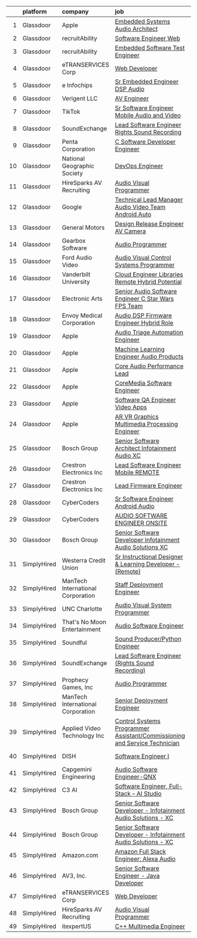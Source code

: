 

|    | platform    | company                           | job                                                                                                                                                                                                                                                                                                                                                                                                                                                                                                                                                                                                                                                                                                                                                                                                                                                                                                                                                                                                                                                                                                                                                                                                                                                                                                                                                                                                                                                                                                                                                               | update_time   | location           |
|---:|:------------|:----------------------------------|:------------------------------------------------------------------------------------------------------------------------------------------------------------------------------------------------------------------------------------------------------------------------------------------------------------------------------------------------------------------------------------------------------------------------------------------------------------------------------------------------------------------------------------------------------------------------------------------------------------------------------------------------------------------------------------------------------------------------------------------------------------------------------------------------------------------------------------------------------------------------------------------------------------------------------------------------------------------------------------------------------------------------------------------------------------------------------------------------------------------------------------------------------------------------------------------------------------------------------------------------------------------------------------------------------------------------------------------------------------------------------------------------------------------------------------------------------------------------------------------------------------------------------------------------------------------|:--------------|:-------------------|
|  1 | Glassdoor   | Apple                             | [Embedded Systems Audio Architect](https://www.glassdoor.com/partner/jobListing.htm?pos=115&ao=1110586&s=58&guid=00000181d247df35862c899f22164516&src=GD_JOB_AD&t=SR&vt=w&cs=1_23ecb269&cb=1657090335099&jobListingId=1007979187769&cpc=AC285F3A3ECA6BB0&jrtk=3-0-1g794fo11ii3o801-1g794fo1ch7hs800-ce2327862a81b1a2--6NYlbfkN0BvKrLyj5gPmtZO9T8euul8TCxuuKNOtzRJOomxnwSEodTz2Bc-sPZlO_uSwsktAegCjBFkktJ1XsZ0gtvmI_BGcaZnHufLVPIZfVsfuI-lXO08vqSdoBimat9I2D7b5PlrZZ-UUP0tejEMVrF9J2aItixeIhlnGAEnp2zvrRJ_VQHbcYkI5U9dQpzlNoVimaZoNc9gf3gEf8m1AwN06znplhLtLdfc1NLlvJGGcP89p6-yLa07s35SVS9305I_oTO5bJw7AonVKGNxVPzsR_lhsYioC3fzFDu7S_SFXe1Fal60fmgIinJ3xcyjqwP7a-rV77rp_DOoqJ8pcJZmkWYg4Awpj5_pRoDcyRq6TW_f_5LUIuXJW3VcF_avAe1sC5AohFFzJASZHVGe17UlAxnyAlRQ54KGmI5UIu9DSbEYvtMsYAnjQ8VgcDyYFowgwiIy9B2o6Hv0CwEufiLXVeY8pUb18EWyp6glgQfVFFrZQVsHsu82rfEXVb7yct8x81jPAe8sNDDfaSmqm-zlNpP_TUt4uOFcjbDSmnwH8Tue6p0c7xMp5mi3e0pU_QKuqyPRmbLOqzLEOjCvSVPVvdlPKnkyb18MYIkmOWmO5Pjvqt9Q1dCxrYlzVxZnpXisAIR-qorNxrKBW6QhKvX9WKJPFaWrwTMoMhrrIlWt73OlJnW2ojztFYT_vyxx2fQ70Mxg27BzMEn2I0hl4F93l1fcGgtrzUp1Ok7eEZeEYxH61efGiqn2U74qGIeyw56JzdU3dCCGtzHukHv8MlNfm0Xp_fLK_EDNc162q5JIDhLaJw9aIONUmeZqT119IEevVfk2CSqeHI6FyyuPVTG2zoh_Wym1XxJfUyMvNrh_K5ubUt5elL7Q8Qv-kTRk3P_A1XNc8jwO1mp1yOkBDWgtCbe8hQTA5L__DabfywnWrVGozj5cYbQ_nyUUIU22q3LPZEovCKrVYpv2v6lJ2N1PWG-J)                                                                                                                                                                                                            | 3d            | Cupertino, CA      |
|  2 | Glassdoor   | recruitAbility                    | [Software Engineer  Web](https://www.glassdoor.com/partner/jobListing.htm?pos=105&ao=1110586&s=58&guid=00000181d247df35862c899f22164516&src=GD_JOB_AD&t=SR&vt=w&ea=1&cs=1_9666dc18&cb=1657090335097&jobListingId=1007971101663&cpc=C49818E30565E1C5&jrtk=3-0-1g794fo11ii3o801-1g794fo1ch7hs800-45679873610a2f59--6NYlbfkN0CGG9KWCDlpnNsyBDyIiP_Q0811kl3MMa1wmNp0I1WtkTaTZU1gJWaiKEGe9oYuZ3BJaXZW2xb0dL9AmPmx88vvT_4dPwvUChtZXbeBVXuk9NFr3O8s1gPK6WZgNXHtzohum_xG8dX4dbts-d6y_jSLk6TmMo2gVw_Hi0jsbwNdrIyMP7DvklEXCT9lEkRlW0wb-UzflvRMwM_zbTYnOkUo2NUW3cOvVqJUrKdYqUveBok1KzVOwav3jYe-ReC47FjWMkrTYrtvmzhve9Xqp1cP5Crqf-7jrvhy5HWsXJdLMai6eWuVfgnuOpaPQCBMoR1cdd7fZLCWEBdJRBjG4VtIsZ12zSSbk4Uwe0RQKDtWBijwqj5k9K5BtsqH9Wzs1sR_04R2HuXGdEV_B1Q0UKDo6LiniJQn3GDWjG7eqe4oxjjirVwKQ1zOamYakZUOED3iyGKHh6DYvqkN2GSCkWNGqCLNzPvV9C_NJ91h7HJcS7LsAnvnCFOj4acvrUPFrAPDoLeZrOcsT7Cj2YcCy6LZ)                                                                                                                                                                                                                                                                                                                                                                                                                                                                                                                                                                                                                                                                                 | 6d            | Anaheim, CA        |
|  3 | Glassdoor   | recruitAbility                    | [Embedded Software Test Engineer](https://www.glassdoor.com/partner/jobListing.htm?pos=107&ao=1110586&s=58&guid=00000181d247df35862c899f22164516&src=GD_JOB_AD&t=SR&vt=w&ea=1&cs=1_38352920&cb=1657090335098&jobListingId=1007971101679&cpc=9C938E8DE9AD6C02&jrtk=3-0-1g794fo11ii3o801-1g794fo1ch7hs800-68bf03114f3eff8f--6NYlbfkN0CGG9KWCDlpnNsyBDyIiP_Q0811kl3MMa1wmNp0I1WtkTaTZU1gJWaiKEGe9oYuZ3BJaXZW2xb0dKsUdBSj9qgowUqRvgki_kYbpLGuglAvXY058qqgK3wCMyWAS-ki_gvvvpQGA5jLyMugVnswIAyaxVwBGsTTZ9Al5pgjfhfXatk1cBd81YYCJeOrrS2xhoQu1i3WpfycCg64JKPt9yMQ7dlx_pdX0eJRgjYrIrCIHdkoMShpA4t6Cg601owztRdXi4Ob5ZESaz25Cg8Tx4A6h2cpzYd2mmbv9JOqHshygrILABXxSfoCg2HWtucVo18HnQ1cGPoH9ZwFv8cq4btVRyhaFtYINbnYjRTDIcrLeZvWlRYOdbQXTS8OCJRyVZiOLBeCjx1bfDssTb3-H3aREynQiqDzftPgESe69vBlAjh9Di6DRRCvuosUjEf-wr-5oXCfDMGtJH1nvi5iQATMEzlfgZ-Q0IyFL8Sd1gWalrRihUpPqBGGURv-rx5eLQ-3RjmF69gimNacx91TVnpC901L3oiJvfw%3D)                                                                                                                                                                                                                                                                                                                                                                                                                                                                                                                                                                                                                                                          | 6d            | Anaheim, CA        |
|  4 | Glassdoor   | eTRANSERVICES Corp                | [Web Developer](https://www.glassdoor.com/partner/jobListing.htm?pos=119&ao=1136043&s=58&guid=00000181d247df35862c899f22164516&src=GD_JOB_AD&t=SR&vt=w&ea=1&cs=1_257e2778&cb=1657090335100&jobListingId=1007966492253&jrtk=3-0-1g794fo11ii3o801-1g794fo1ch7hs800-0b4d931cfa313b9a-)                                                                                                                                                                                                                                                                                                                                                                                                                                                                                                                                                                                                                                                                                                                                                                                                                                                                                                                                                                                                                                                                                                                                                                                                                                                                               | 8d            | Remote             |
|  5 | Glassdoor   | e Infochips                       | [Sr Embedded Engineer  DSP   Audio ](https://www.glassdoor.com/partner/jobListing.htm?pos=124&ao=1136043&s=58&guid=00000181d247df35862c899f22164516&src=GD_JOB_AD&t=SR&vt=w&cs=1_179b418a&cb=1657090335100&jobListingId=1007958354625&jrtk=3-0-1g794fo11ii3o801-1g794fo1ch7hs800-d7c7bf431af262c3-)                                                                                                                                                                                                                                                                                                                                                                                                                                                                                                                                                                                                                                                                                                                                                                                                                                                                                                                                                                                                                                                                                                                                                                                                                                                               | 13d           | Westborough, MA    |
|  6 | Glassdoor   | Verigent  LLC                     | [AV Engineer](https://www.glassdoor.com/partner/jobListing.htm?pos=103&ao=1110586&s=58&guid=00000181d247df35862c899f22164516&src=GD_JOB_AD&t=SR&vt=w&ea=1&cs=1_5677b830&cb=1657090335096&jobListingId=1007984822485&cpc=63C68CF611DF075E&jrtk=3-0-1g794fo11ii3o801-1g794fo1ch7hs800-c4106be80372c143--6NYlbfkN0AHZxIc0N1kMT8kNUg1DFhCllKZB1i6XRpHyefWo7Z_obAoRrv4EF-YffJpju_f3_S8p5VJSRh3JCqwMhzjap7rCn7-8ULSAGIrnb-k3sfiMpRYf3PK_ebrI8DqRVnG-QAI5ez1s_flDP-etVsNG07ZYaBzbL2KsqnHAuHyeaC-Ghs2PiMKHsz82SQjgwaJpYvlwbQJrt-W7JK3oNVNOUSEZD1zQg0Q4rO88ie_hP86R0N6sNCIHFUkNHHueoH3VGa1KCiiw97VHx38nnXqQKDNotHDFarF39TTp4s-AObvutnIKr9w7cltHgL8kON_mHZE4mgF6gYf2JzPCz3_YEVxdyYuO3Xr2eWom7j614ClnnvI8CVLEsXMKMsDyxOOfWw-7Wb-V4qcqBxYseUzx2j9AOW-FjkOyRMHDOjQjDAkRLE2wNJ3P7KdEycl2-HCnXrqKPnZb0-o_UcFLiiHW1QvxIz6NPFhGw4zpEEY97Cmc8SB-_JtXDWc3va3LT2ksdbrH61kRf8C8UPJOvXjJu6Z)                                                                                                                                                                                                                                                                                                                                                                                                                                                                                                                                                                                                                                                                                            | 24h           | Charlotte, NC      |
|  7 | Glassdoor   | TikTok                            | [Sr  Software Engineer  Mobile Audio and Video](https://www.glassdoor.com/partner/jobListing.htm?pos=130&ao=1136043&s=58&guid=00000181d247df35862c899f22164516&src=GD_JOB_AD&t=SR&vt=w&cs=1_1f62406d&cb=1657090335101&jobListingId=1007977692020&jrtk=3-0-1g794fo11ii3o801-1g794fo1ch7hs800-fb4d70513ed015d7-)                                                                                                                                                                                                                                                                                                                                                                                                                                                                                                                                                                                                                                                                                                                                                                                                                                                                                                                                                                                                                                                                                                                                                                                                                                                    | 4d            | Seattle, WA        |
|  8 | Glassdoor   | SoundExchange                     | [Lead Software Engineer  Rights Sound Recording ](https://www.glassdoor.com/partner/jobListing.htm?pos=118&ao=1136043&s=58&guid=00000181d247df35862c899f22164516&src=GD_JOB_AD&t=SR&vt=w&ea=1&cs=1_0b960fb3&cb=1657090335100&jobListingId=1007985084763&jrtk=3-0-1g794fo11ii3o801-1g794fo1ch7hs800-7962e222d9be0501-)                                                                                                                                                                                                                                                                                                                                                                                                                                                                                                                                                                                                                                                                                                                                                                                                                                                                                                                                                                                                                                                                                                                                                                                                                                             | 24h           | Remote             |
|  9 | Glassdoor   | Penta Corporation                 | [C   Software Developer   Engineer](https://www.glassdoor.com/partner/jobListing.htm?pos=122&ao=1136043&s=58&guid=00000181d247df35862c899f22164516&src=GD_JOB_AD&t=SR&vt=w&ea=1&cs=1_7248fc99&cb=1657090335100&jobListingId=1007968416590&jrtk=3-0-1g794fo11ii3o801-1g794fo1ch7hs800-40ff0cdbb3ffb393-)                                                                                                                                                                                                                                                                                                                                                                                                                                                                                                                                                                                                                                                                                                                                                                                                                                                                                                                                                                                                                                                                                                                                                                                                                                                           | 7d            | New Orleans, LA    |
| 10 | Glassdoor   | National Geographic Society       | [DevOps Engineer](https://www.glassdoor.com/partner/jobListing.htm?pos=123&ao=1136043&s=58&guid=00000181d247df35862c899f22164516&src=GD_JOB_AD&t=SR&vt=w&cs=1_e3e05500&cb=1657090335100&jobListingId=1007957299914&jrtk=3-0-1g794fo11ii3o801-1g794fo1ch7hs800-01442dfdf19e8060-)                                                                                                                                                                                                                                                                                                                                                                                                                                                                                                                                                                                                                                                                                                                                                                                                                                                                                                                                                                                                                                                                                                                                                                                                                                                                                  | 13d           | Washington, DC     |
| 11 | Glassdoor   | HireSparks AV Recruiting          | [Audio Visual Programmer](https://www.glassdoor.com/partner/jobListing.htm?pos=104&ao=1110586&s=58&guid=00000181d247df35862c899f22164516&src=GD_JOB_AD&t=SR&vt=w&ea=1&cs=1_b6f50741&cb=1657090335097&jobListingId=1007962152211&cpc=4599430C66E07990&jrtk=3-0-1g794fo11ii3o801-1g794fo1ch7hs800-30d8063e3354d002--6NYlbfkN0CgISsLKYw0qJRFWluNVVgIYeD3xM8qesrjCvAKwjwwKRSQqxAUlElEhVVO1a0J4UkQxuKBuZqvV_u3_SluAO4p8IUus2WhgIZndGn8qQe3dORMnxHXS2SNOdrWatsl1s-WK7elDllfyWsddzaaX4hceKOAmMqhEe6FXSBvAtsWP1x7VpqR8zkOcCsgKwZgXVW-T2kB7cy7QeJ-gL-a2HKb5p__78_hXNYgp35hxuAJSR4R9FNmnv2_Y-jqRTVzhOSyomcTIDML_AZ_k97Bugb01Ooy4Zm7cokkqcWtmKzZqSWE3kqPMnS4kzh8iCanGbWMHB4-zZ2FncrOOnxzvxUgHQlV95GdXJgWRxWgCzp5Kf_-R5C1YAMO22sUHUeuuF4kjJorvqtopQJDTTZy73imMzCz0szVT8OM53au-GszJZSUgUKCRsJtIguUd387VM_QdC0ydzs5NEdu0evX1kErQlMviKuYHGPqvNZh1tDAe6W8o2PR3w4-PREP81WM7RtuPFdzTlKD515Cqp-Cb9th)                                                                                                                                                                                                                                                                                                                                                                                                                                                                                                                                                                                                                                                                                | 11d           | Lebanon, NJ        |
| 12 | Glassdoor   | Google                            | [Technical Lead Manager  Audio Video Team  Android Auto](https://www.glassdoor.com/partner/jobListing.htm?pos=125&ao=1136043&s=58&guid=00000181d247df35862c899f22164516&src=GD_JOB_AD&t=SR&vt=w&cs=1_10be12d1&cb=1657090335100&jobListingId=1007959781114&jrtk=3-0-1g794fo11ii3o801-1g794fo1ch7hs800-fdc12da77a50f9ac-)                                                                                                                                                                                                                                                                                                                                                                                                                                                                                                                                                                                                                                                                                                                                                                                                                                                                                                                                                                                                                                                                                                                                                                                                                                           | 12d           | Kirkland, WA       |
| 13 | Glassdoor   | General Motors                    | [Design Release Engineer   AV Camera](https://www.glassdoor.com/partner/jobListing.htm?pos=128&ao=1136043&s=58&guid=00000181d247df35862c899f22164516&src=GD_JOB_AD&t=SR&vt=w&cs=1_4582adf6&cb=1657090335101&jobListingId=1007979241599&jrtk=3-0-1g794fo11ii3o801-1g794fo1ch7hs800-e91fb23f7f6e60ba-)                                                                                                                                                                                                                                                                                                                                                                                                                                                                                                                                                                                                                                                                                                                                                                                                                                                                                                                                                                                                                                                                                                                                                                                                                                                              | 3d            | Warren, MI         |
| 14 | Glassdoor   | Gearbox Software                  | [Audio Programmer](https://www.glassdoor.com/partner/jobListing.htm?pos=120&ao=1136043&s=58&guid=00000181d247df35862c899f22164516&src=GD_JOB_AD&t=SR&vt=w&ea=1&cs=1_04728b31&cb=1657090335100&jobListingId=1007967708425&jrtk=3-0-1g794fo11ii3o801-1g794fo1ch7hs800-b083600c6f706150-)                                                                                                                                                                                                                                                                                                                                                                                                                                                                                                                                                                                                                                                                                                                                                                                                                                                                                                                                                                                                                                                                                                                                                                                                                                                                            | 8d            | Frisco, TX         |
| 15 | Glassdoor   | Ford Audio Video                  | [Audio Visual Control Systems Programmer](https://www.glassdoor.com/partner/jobListing.htm?pos=102&ao=1110586&s=58&guid=00000181d247df35862c899f22164516&src=GD_JOB_AD&t=SR&vt=w&ea=1&cs=1_3494a323&cb=1657090335096&jobListingId=1007977176861&cpc=5D10E799EF7E9049&jrtk=3-0-1g794fo11ii3o801-1g794fo1ch7hs800-44dcc518f9355d1f--6NYlbfkN0D5Qh5ztHRJazBopTDU4c15ovZ4yuEHLDrRszDAd4mXZfEM9UhCL-UOGfuzT-KuljJ40nBEGqW7aBbUhUVGX6_0PWM0e8GI2zZ9JO4594xRtT-fOVn5G58ru5gMU2NEhfTFst6-Tw1YmZ5HHSpmjQ8S0YjzVhaCEFLztjlwY5zxJEfWZqr9VR3wdK-7XFD0rtcgzkP7m53b-vcDlPZsnuns3ZCpD8zIU0yTOOf2xHFM1IGUS8yVj11OdwZNS5IZXsktI0WW3VpyvarqV9CzTfXN6N9rysgBgK5nGOiwz4kXlesFukhAt2PcScIPIpvwwjB3b3ZctVDDlhQJ_0ezsW6WEEqAOXHEc9R6cr9zW8DCxI5rc9676S0lnww-zy3_6oMtXI0WDWKqX6LnlkYuRBnCUjHnd5w_1YCQqllCkr67lTIixx5_E7Xf_SUjPpQBDcmhyRlfmNwA7DxBfqQt7LxMjGdHA0UeaFtAeLWbyKNYZro02WQMwBHO3Ttyg-QXdbWUN3_F4c8Z7RZIakWF-dQ8QgZcoOca0os%3D)                                                                                                                                                                                                                                                                                                                                                                                                                                                                                                                                                                                                                                                  | 4d            | Oklahoma City, OK  |
| 16 | Glassdoor   | Vanderbilt University             | [Cloud Engineer  Libraries  Remote Hybrid Potential ](https://www.glassdoor.com/partner/jobListing.htm?pos=129&ao=1136043&s=58&guid=00000181d247df35862c899f22164516&src=GD_JOB_AD&t=SR&vt=w&cs=1_e7b9f61f&cb=1657090335101&jobListingId=1007977526688&jrtk=3-0-1g794fo11ii3o801-1g794fo1ch7hs800-c3977357fc7c0025-)                                                                                                                                                                                                                                                                                                                                                                                                                                                                                                                                                                                                                                                                                                                                                                                                                                                                                                                                                                                                                                                                                                                                                                                                                                              | 4d            | Nashville, TN      |
| 17 | Glassdoor   | Electronic Arts                   | [Senior Audio Software Engineer   C    Star Wars FPS Team ](https://www.glassdoor.com/partner/jobListing.htm?pos=121&ao=1136043&s=58&guid=00000181d247df35862c899f22164516&src=GD_JOB_AD&t=SR&vt=w&cs=1_99c2d499&cb=1657090335100&jobListingId=1007977803487&jrtk=3-0-1g794fo11ii3o801-1g794fo1ch7hs800-17edc09a89127899-)                                                                                                                                                                                                                                                                                                                                                                                                                                                                                                                                                                                                                                                                                                                                                                                                                                                                                                                                                                                                                                                                                                                                                                                                                                        | 4d            | Los Angeles, CA    |
| 18 | Glassdoor   | Envoy Medical Corporation         | [Audio DSP Firmware Engineer  Hybrid Role ](https://www.glassdoor.com/partner/jobListing.htm?pos=101&ao=1110586&s=58&guid=00000181d247df35862c899f22164516&src=GD_JOB_AD&t=SR&vt=w&ea=1&cs=1_72e24034&cb=1657090335095&jobListingId=1007982843269&cpc=151E51E148764572&jrtk=3-0-1g794fo11ii3o801-1g794fo1ch7hs800-1a8667a6952a7d3f--6NYlbfkN0C2SVAOpOeIWQkPp9EeCSLxTLheLRty2uanDx8E9nXZ3vo_i2DCYlseHe8MlqP0GQrwO9cNewLpOxVPax3blNM7tR65ucCZ_LJY0bOTgnoi3fYnvrn6CGy52bnNlpOl79nDB8WILpGyF19NTpy5P6wBcBXV3KL3xsTIiZ_23L9qdJ9WrVTiU8K0LXcy-92zjF3D5nSp4VMd6whFF_rEUhsakI-RjP8V4veGCJ0AJx7OxA3Y2rpniGnZc5w7E88c56FDzb61dIJOOlLSszdrK8Svy6I7ncd-17Ao4YQ87mmE43T7EqFgmtr8q8aAUSvC9he90Rxu56joBQFh7TThphgjfrDJGqK0aqSvD-qWY0Tt3e4YQLHAIUwdFG7ujXKGxOPw3kQM5yE7sAvdDof-4ZLUb0234dZiacUMvnHvcmqiYNMVNf0Ilz8LkQ25_oaZBInAR30mOtZv2WZtwT4o4szawPvWAp6wkCj519xF9Jg4ThVWM5WQIo-n1M0WNyPNNFJtHGkNcdrmDrDZ47Rcgsdaov7dab0D5lI%3D)                                                                                                                                                                                                                                                                                                                                                                                                                                                                                                                                                                                                                                                | 1d            | Saint Paul, MN     |
| 19 | Glassdoor   | Apple                             | [Audio Triage Automation Engineer](https://www.glassdoor.com/partner/jobListing.htm?pos=116&ao=1110586&s=58&guid=00000181d247df35862c899f22164516&src=GD_JOB_AD&t=SR&vt=w&cs=1_97a7609a&cb=1657090335100&jobListingId=1007978378613&cpc=2CAED5C921A5F994&jrtk=3-0-1g794fo11ii3o801-1g794fo1ch7hs800-e657bffb685a97d1--6NYlbfkN0BvKrLyj5gPmtZO9T8euul8TCxuuKNOtzRJOomxnwSEodTz2Bc-sPZlt2Zgji_QUXFPq_gRBnVvJUIolVxN9DNXuYf019LKxu4_e0WQt-zes1F-UIhOD79HrJfXYGvdGhBje4Z4rVh3zINPgt3mS3He3VdbgS2bFhkUiI0-TeQXVPfjIVKO72fTcHvtHSOIgPUk2_hBxRWybOuN1hwrwrm8IUXq-8yKjDgNNhKpnj010ISP8sGZfzr6AJQr2AX3Yidk39TVqvtXbrfa4sIt4DVVcN1ODebTNzyoJmU3nKywrPywQkl7d26J3IOrD5fMySc8baYrJWQ0lhpVSv0oQhoLUm89JNrtfTuc1X-DBVJP7kgq7TQF17GL0SzthlPu0rNklSIQkFmjDFxIvsB8A8T3mDSD9e7qvt89-hnT6a8xNxq8Y7neuLmepIQ8Y1BhpSpP1UlMcH60P9UukNIwr85t1jDsB0zRIlZH2Ex7PesqN9Hd-G2eAj9E-BxjHPiClVbqJam-OwO9BwQAjwIl2zSbE_Hp3vsJxAnWND2S3zcXYWsnKQ9twaJ7qa2cV7DIg1u8U-O4_irjRiJLNROv1GAE3IjKb2Mz80UPmnOpicIlki2LtBZaVwYcg-yty6lKS_lKDwNR7ruKMLMGvpY1u3a05yFobW8i4t-dAk7ZH8am6WkTh5QizQWQ51XbJQk-jZjauw_4ipqtawHQqkoFIpYA5gI4ve141yhxnSppzKxP8XuOqU-U07RzdysgAOvwG_4p1JkQqb7Qyn2i8fgYPitC51pAa45rDTpAPVPc35gFdgHZ4WvwG7En1gjhuJakkTDoqeSo4Q1WUGRQ4G1QfGYM-bnkcUk6DshB5ytzJpTRLLU1BSYDAHaDLpN1c-0mBs_g5zEW8ROArmGeWfLUPK1q6-a6C4EdB5htG-JZ2n82WvPsBIS4jEbD-Q-WJY69uMCTRsnhUpHS-LlC_3Dg90Gs)                                                                                                                                                                                                            | 4d            | Cupertino, CA      |
| 20 | Glassdoor   | Apple                             | [Machine Learning Engineer  Audio Products](https://www.glassdoor.com/partner/jobListing.htm?pos=109&ao=1110586&s=58&guid=00000181d247df35862c899f22164516&src=GD_JOB_AD&t=SR&vt=w&cs=1_5800423e&cb=1657090335097&jobListingId=1007963574780&cpc=9DC6E4D8324653EE&jrtk=3-0-1g794fo11ii3o801-1g794fo1ch7hs800-c49561d505b56c66--6NYlbfkN0BvKrLyj5gPmtZO9T8euul8TCxuuKNOtzRJOomxnwSEodTz2Bc-sPZl8WPllYOnI2hdnddGV9WK-yG4EctdurmsYwC992_5eXYIZR5lJ9xYBk_c5lstKlbpnEOWoZXcRo7NjLf_0wBQDP3kvrgQQTOpgCWfN13f-FPi62jZtSX6_WNrHCdDvtvOpp7R16Pyiy6YnfrP9CNd-CingpfAD-qYHFgkfN-18XhWUg6JYYCjhhUtJsWGkG0n8Qz38Zn8baV_J-JiQZ2eVB0iiHlU1X2ud96JMxGluBpf-VqsGU5nvg9pLf82zlOI6fqRa3PcK0MZlWd6ITIcpN6w0H4JVl5cgS9aj40A1Zz6yLEDieW8Qk0hx-1nEmA6IRn2p2fbExVJJFubE_cpU_ydeBUIPIyVMxfE9rMVLecJuYinsEC3dHaBsOBYt9frfeLW7GpjA9IG2CA_g2GR1jZSXzV6LWBkc9unRssaEKwG9di1lo926XpCvN5SbDba4ofc9xQtc4q8ZJpMCnD71yQAXnLiQb6r-htOjGpCaOD3kjT-eMqIif_fCuzK9DzrPh3PVJSWjELixCkevIotXtZodBPilkirgzyartifDPWXpjiBYP1n8Y64-BXYDTb3sqGl8k6FhsnKLQA2AXdK99o4FnuaVe-Mz8SiNSfZGRt_D71-Qj5ITqccUsD9yr2eMAx6YuYAnl_oGyHsS1P1I11EWORVj9JbD8fQhYPei8uocp3Bpxe1qyFoqvX_bMwaPXITuaQC8wZOJbazHrd-1b_Y51_7JGcxywviwXC-NA4iR5lRA7oHR4Rkqm9-XPYj19MbSta8ezPiceXQbqlUAFMQix2IswWnpWAKZAF0pIzp650vHhPRXpQQ2D15I8NV-BPN_pLUq_aMa8QdwzJm9t8K3rgndhBTd5YqtlTvLvqEaBoRuBNhRrF6T6pWU_-EbyiR8o6mECvuSiMgyUq-GMAotwERr4TAKwFXRSZ81m9J2d3XB4wWPA%3D%3D)                                                                                                                                                                       | 10d           | San Diego, CA      |
| 21 | Glassdoor   | Apple                             | [Core Audio Performance Lead](https://www.glassdoor.com/partner/jobListing.htm?pos=110&ao=1110586&s=58&guid=00000181d247df35862c899f22164516&src=GD_JOB_AD&t=SR&vt=w&cs=1_57b309f1&cb=1657090335098&jobListingId=1007962892427&cpc=AC285F3A3ECA6BB0&jrtk=3-0-1g794fo11ii3o801-1g794fo1ch7hs800-35afd0e1723749ef--6NYlbfkN0BvKrLyj5gPmtZO9T8euul8TCxuuKNOtzRJOomxnwSEodTz2Bc-sPZlt2Zgji_QUXESZZ3pMbYY3fzgM1OvHTtVUDWULTZn35fMbdGgJTCviox98rJzjaZ9yif4uRiaglY4xGWRitsDY4n9oahQqt-zCZmQmhWXoU0HLMQihEuo-DZxmQP_wZvrsEHjmda3LSPXSVu5VYHgUxHYwybJXCFdzh9XbD4P5gby6IPRbdzc-ul0nkMDUNjngZM7V1N5LOz84TvqQ2w6om6xsG_CaLvav8YWRcJbC8j2ghyMdGybKHcBBvspknwDHqTwB_9n3VJf7Ne3DYLh3xo7lOgw_HhOTD4cqjGyBazCMXlNVFff8-KisKbZbStwG6AS9MtuYvG-JshOiQ7riUtAbFrYL7IS30NzEYRxQ4gbZUlqWcvPmrB-qQ5dMi6R63C0HKmaP5TN3R87GmeadbCkR15w1uRyDDYiQ46MLQSYv8lnWxnvH7RDHHex0Yd00s9_5ndg18zbHVvJ0jTk4BUftr_PVyAPE2ywuO2dM8otDcCsjEbY-nIJ6itoxIfDIAoMwpFrFHsC-WKdfoxnQtXUmeuV6LMNdozDZ6vcElPKdIsC-Bv578Eei2FaQX0e36Dap6yDq_yUjj12RN-oG5n6ZxL7XDYl__9cRncaoPuBfnyFAGNY1VvJiA3sZVlzrMZE-xbUQWue2CA3MN27fzuqPOEtyfgX1_rfxxX7WKR3JK4_1ges8-bnW3kZVk6rdyvhLRX2N3uioWhNrd5k3FWTiCiu1Uoug4imBZfng15d-EMp1Dm4Tq86S8gdJxKY2pP2uSvVJ3cHXV6EkUNl10RsSO_Hcw1AAs2WEDHOka5Gv0t8FDXIApS1o-2iqJwIqAb1nc52lOgqhp3Ta6K-jEJD7ycunnwCrRzvXCJ5w6sFYxpwWnSRYDd9OcenwI6RoYKctb5siRw1TbvlBUvZqA%3D%3D)                                                                                                                                                                                                                     | 11d           | Cupertino, CA      |
| 22 | Glassdoor   | Apple                             | [CoreMedia Software Engineer](https://www.glassdoor.com/partner/jobListing.htm?pos=113&ao=1110586&s=58&guid=00000181d247df35862c899f22164516&src=GD_JOB_AD&t=SR&vt=w&cs=1_e631c2c2&cb=1657090335099&jobListingId=1007975871307&cpc=F41FEAB56D215062&jrtk=3-0-1g794fo11ii3o801-1g794fo1ch7hs800-7e77140ff1325a41--6NYlbfkN0BvKrLyj5gPmtZO9T8euul8TCxuuKNOtzRJOomxnwSEodTz2Bc-sPZlt2Zgji_QUXHSttm3qWDpamiBvBmTRre9KuJvEXwYRhheRZCDmcoME-eCu_BcdpDv9DGBwDJaPoI5SFYArNQsO-gIclnM_Ig0IdukpxIQbmsThR61VUMK5QYeE8WuToVjJB5HqJMGeDWG49gG6W57UKhItDKMKBPCytISIm4wXXd1MvOYTCeV5--0_6HBRWDgeL6DV5LWkC2VCuzGVqHIP0sSDfzHd-8wFV5Qt9DRmD4olbNlrg9_xfvp6FT9GhmMKHg7BSpsoqwJO13LbgPWFrjUDfPj7Y4wu9M0U4w1HnGLvjFPmzaISWqZ-QcF8zYmEM8ZZPXossUOIg2p84e8dZ0163rdUDtoK7CuY5qNtVaz5Splgs8ll6jahyGNpkyrUgCz51dJkI300b8ATl5wyJqaEvcDIWC_vnXKorg2ZDRBa9A0VLK8y1rxd7O9yrPchjiC0F3O6_Y4-7xyKj_C3PivQ0Qb8Mbt54i1sL7AVhVtGPHQBPX89KtmQY1wKXiYoPMMQddPRGUZHcu9AdA1iw3os1xnvRl61OP7IZPKnTNnYc_7QEPffsewyZQEuBrrql-cDKkyyDjdlNrIWixf_tJOHbKSSgZfJc8rWvyP-CmQYWg_Vx7LgRA6_RajgUUnjTP1xfJGxJo1YI5xaz5pp8YOs-wSaykglzaUr3ySdwkOI2DQQikljLtPHINHTYeDIu9Jl-cgS9XQ7bhrbe921BPaO5boB08l-uVF0qHR5a8ywpFukNwsIkS2HEtll5qrSzuFs-RlMSGSwe7EBY5-sz7w-1ANXntGTIpUHjoclwPyOCK4VpXmmfPcN1zIuHrNLVatyJOtP8X_gLVbfTdRfNnNFYB0Ivi6DEXjuY5a9QcXEKYiCVzE1UNR6oFITEFfFz1QkbdTwHt9ho66ct6amA%3D%3D)                                                                                                                                                                                                                     | 4d            | Cupertino, CA      |
| 23 | Glassdoor   | Apple                             | [Software QA Engineer   Video Apps](https://www.glassdoor.com/partner/jobListing.htm?pos=114&ao=1110586&s=58&guid=00000181d247df35862c899f22164516&src=GD_JOB_AD&t=SR&vt=w&cs=1_3918bad5&cb=1657090335099&jobListingId=1007967756886&cpc=AC285F3A3ECA6BB0&jrtk=3-0-1g794fo11ii3o801-1g794fo1ch7hs800-0bdade9f17a86fb5--6NYlbfkN0BvKrLyj5gPmtZO9T8euul8TCxuuKNOtzRJOomxnwSEodTz2Bc-sPZlt2Zgji_QUXFXELoxp8pvApMoemC94hgT6e1pIA7KpGF0abhR2I4x_dmNZn0zKhmiAFZQkHW95_SRBTwkIH9UOabkQfzwdyecwpWnKUUm1bCyR1lwu0EfU05ao1h7RV5UVa0uvzeG2WkMDXuNZvHmjesr0p606jlPxD29HdGPKoUxM1Gttxkq_-JNcXeILr4P1pwagmh1MThcIdDLjtCYMq9EGFlEis2NJcHtA7yktDrAsOHmo0OEMODRHTs-bGkZwaX51tvV-R_htuGQnEpuBH0hl2Apvc2aZae2p0ZazONrsCDXTI_x9wR8uT16OOGf0m8HLCXRdfvMTYviCpUkxIG2xV1H4I0h_Rvy1Rq8PqwaLUluj46aZQremtAMlnmDkOcxhaF31O1Mh-NWBuUx5wrXH5OSVaM79c9HZ55UzzhJ9TN_sSiQlEv37HhCUuEw68_fy8vMT9PTTRIV0sFwmINPoF146-TCerWd9pW41blBVJDGBKzbPsiDBt1mgfB03S9QlUepObTX9ROgwmdpHktzhNq5_qGP1DQv_TrWNJam8RJ3NdFrvNNTJ0-diRO3kTmlDw9bFF3kO2BKr4VVnp9-Pz2uH1VvZTZ8xURdp1w9un5WDK6NRjhRUkcRupjx0CmeLeovPMwsFqVHBTDkc6xrfuc14-NMFCrlbC9ydotpaCU1E3FWQrEoj984SzvE4154NZVN6D4eyYvxRgZ81pOc3ljbHHUPY64Sen8IfAFXRrv7odudgP0RYPJGavxxEjPGwNnq3nGUHmtFxkEL9MA7Ak0Mw8Q9wlcVaPxBDpWU0clWdZEyK378bGgN6r3ufJE4skjMD9CiUigWyHqbn3zk4Lhss_qF-1xVPwDEm7lf9b24IBlUCU7pGU34GzFBMjnbdtrlJd9k3wFuQtcXZCleE6ROJQHC)                                                                                                                                                                                                           | 8d            | Cupertino, CA      |
| 24 | Glassdoor   | Apple                             | [AR VR Graphics Multimedia Processing Engineer](https://www.glassdoor.com/partner/jobListing.htm?pos=112&ao=1110586&s=58&guid=00000181d247df35862c899f22164516&src=GD_JOB_AD&t=SR&vt=w&cs=1_01d6b441&cb=1657090335098&jobListingId=1007972446479&cpc=F41FEAB56D215062&jrtk=3-0-1g794fo11ii3o801-1g794fo1ch7hs800-3bf16f8001782a40--6NYlbfkN0BvKrLyj5gPmtZO9T8euul8TCxuuKNOtzRJOomxnwSEodTz2Bc-sPZlt2Zgji_QUXEWVZWMiZmYmJjFihw_rE2R2VFrrvJGuTnAo7HxDR0QCp1NKBd5xIOQ1pjXZqTsh5Bxs3nXPlF6_Tcqp9-nqCEQfSFfgxz63xNPFDIA38TuzvuUwHk0h2NztYaKMMGKUW3npfSHv-kMiBHz_Su1Pa-bOwHUbHFe7Bj6lQQemnKqKUXjs0V3VfGdh974ePywd_eZGPdX54gVmdFQs9ehITNYABAlaZSK1bBnzkDsK-f7dmLaKofD2L88uWnezivB3mJRfDoKyEqgFi9x7L7Yyqgech95_Gbpf_dPSZ3RsyNQjDY5o1LGZSofHDyJCRszCs2w_dGrDIGe9AcPpLepArdvJZeLi9vnzr70Ko1DAE_ZxTh7AwPSXi-x7OmDgry1XV_OQg4LhWDNOpMZy50zpz5QmxJIpLkbwNOcQfnqvMM-dSaLX-vj8ljqpO4226FQOtssbUACPiHNDXiZ1JRr4wWAn5lQXuncMgcxd-IPR5EkCpuJMAt63Ffoa6uhvnWtbTIzhD-SxmbJTsF7IuckbT3gH83480RSqKIsmXGf-Tyi5O7Xrdx7RaKv9e2Vg9DjFcsn663mkFa8_kEqGg3paZ03h-o-V1f0IxKkg0FfJ4WpHkyjv509Pl0gQeU2yy7R4wI3djNt9ctFVD5zo5GVJTq_maKclwBBjdLJaFbVgl7Qmg_iaAoMimCpcwevQMHP2Jns_cA4w77kVhFj_gBN47mfH7kYXL0we5YrD3TSqa0eah942n1sTlymjxfqaCojJYPlyQS0mfie9-7e2RNlO4V2jzsD9ENrmVefiEAcGj8T_Aoh36vXhczVetgioNFjGjTjEKvQeRUTkUhd6bpGqeBnPWv24eBbgZPN8ex2j8S_ri8x3w98fsQMgG0-8SoHVSc9B9p0jRBnk4ZGTkMl0FgloTnctQu6C_4%3D)                                                                                                                                                                                 | 5d            | Cupertino, CA      |
| 25 | Glassdoor   | Bosch Group                       | [Senior Software Architect   Infotainment Audio   XC](https://www.glassdoor.com/partner/jobListing.htm?pos=108&ao=1110586&s=58&guid=00000181d247df35862c899f22164516&src=GD_JOB_AD&t=SR&vt=w&cs=1_213c9f21&cb=1657090335097&jobListingId=1007957424152&cpc=9EDA28EADF1DF7F0&jrtk=3-0-1g794fo11ii3o801-1g794fo1ch7hs800-0b68e1a7df5e7c94--6NYlbfkN0C6GWNaujYxALY5cE2_tEHrxFJ_nxpjx3wh1ke1yD6QSF_gWAnu0BYVTdBq5zeqwu-GkWZbW-y74xdAex0ON_AyBmFgpbwJhnpp3ZfuWLf4pT1CGDb4umn1GDx8JvDr6pyqQJ8rki5-mRHEqKO6ocBSPTILDk9Pe0G2xfvDDQP9e664x4DM0VHOtJuFrSD-Xs7Q5IhPOTFaQbrD6bCH7YYwhRL4JJNh2Od6IUXXhcfnNGDRcKG2gjcFoJRlhRoYAFBg_5nBId6MupR4sAlRbOsJ_1L0qyh6lqo1jphAMHFm-utsnpH-1md6E2WPyFTw7QeQlGT6-P7a8R3k-Dh81nKxGF1Y0XKTc5wcmt6gm3pJmzz6hWdqMns0r6HdsWWH59-V5oHpGUTMXfXY-buJJtpSCmiG-dJq93Fxm0RqZA8L5vo0s_siNLF4gPnJYYMokr1f5R2HndwruJs6zgN1pWFv5MguG89eUA-wBVstjoTmJSkuDuKBg7eP4GMrmfn5uxdhW60j0pBkkyUH1zsr1FQfnJEwKAo34HRbO8omsksHIi46qP-Y5FfleSMBtwBLEqZyY5y_X6NYOgL4tM85DfN_Jo1eBS3mAs7b5gFEB-eun8lXNl1OQC6viSDUi0zCYSENOuTj2byHx1AaQ7Ugrca6DtzLJfEenK_JsZZ8hvREjeKkzd6MNvnRP2zFCnleoxoDINdQX9dY8agCdg9wTksMpFjzhIQzbfZifkWrQnOusWYcSbNIB0ni3_4a2XetouzWB8M2F-F91KMtlqFHxuGAftNh0TNpMGlSB1CVkIFA5YoOc0mbCiKjNTScb3otbvF_ynaleFblMff0FLVdhMcBckinWr75nnEeI7AoF_PCMDxlobRsWOz6DptrA6sG9THtaSf2NOFbTWBsDCSFU1Fujqo-YNCXs25PhDcP8ws0WhbLz-rtvpZafeNPiD0tA3g5v9j0U9Nfl7qiSiAUWXptaIVXh1ivTnoXce2FfqpU5-4sObjctf3JTokmFq7bOuX8ec51xHxdcxk96_ycmTYAqWtdl1CLkwp2qvpST9kgHLjDyET5r-I1-LspiN3L7np7iAhwoJoSdIOiibEfZB92V-IYTy_5JG4Ck9nHd4X83TFw7Q8jRwry)                         | 13d           | Plymouth, MI       |
| 26 | Glassdoor   | Crestron Electronics Inc          | [Lead Software Engineer  Mobile  REMOTE ](https://www.glassdoor.com/partner/jobListing.htm?pos=127&ao=1136043&s=58&guid=00000181d247df35862c899f22164516&src=GD_JOB_AD&t=SR&vt=w&cs=1_102fda1a&cb=1657090335101&jobListingId=1007978543977&jrtk=3-0-1g794fo11ii3o801-1g794fo1ch7hs800-4c81b726b89b848e-)                                                                                                                                                                                                                                                                                                                                                                                                                                                                                                                                                                                                                                                                                                                                                                                                                                                                                                                                                                                                                                                                                                                                                                                                                                                          | 3d            | Rockleigh, NJ      |
| 27 | Glassdoor   | Crestron Electronics Inc          | [Lead Firmware Engineer](https://www.glassdoor.com/partner/jobListing.htm?pos=126&ao=1136043&s=58&guid=00000181d247df35862c899f22164516&src=GD_JOB_AD&t=SR&vt=w&cs=1_1dd58a04&cb=1657090335101&jobListingId=1007956432868&jrtk=3-0-1g794fo11ii3o801-1g794fo1ch7hs800-9990a40f21830ebb-)                                                                                                                                                                                                                                                                                                                                                                                                                                                                                                                                                                                                                                                                                                                                                                                                                                                                                                                                                                                                                                                                                                                                                                                                                                                                           | 13d           | Rockleigh, NJ      |
| 28 | Glassdoor   | CyberCoders                       | [Sr  Software Engineer   Android Audio](https://www.glassdoor.com/partner/jobListing.htm?pos=117&ao=1110586&s=58&guid=00000181d247df35862c899f22164516&src=GD_JOB_AD&t=SR&vt=w&ea=1&cs=1_035a7056&cb=1657090335100&jobListingId=1007977538396&cpc=47CFDC01B3F81FAC&jrtk=3-0-1g794fo11ii3o801-1g794fo1ch7hs800-23762c36b27480b4--6NYlbfkN0CpFJQzrgRR8WqXWK1qKKEqALWJw739KlKqr2H-MSI4eoBlI4EFrmor2FYZMP3muM2s5Nb0lMR34q9D4ljDraln6sxfP1KG9uQNNKWfwBRgSWjGVh13GmYmtulbvL_lWxCxQ2lRjCrPrqh3pj9oJforWq8MpjDBWwDu4NDJbWdvumv44t-5thIOuD5JgLKAwoGVOx31dVyrt1OTUTF9k21FUTFfCRoal2LPHS3rw921s5clmST_c6S26hKVZb3X4nlAt0AwCmq0ZgXjeW7lYNtIlPu522oKT06xLQRnlHKWtWuk19LeZPW3bagysIgrd8DnfzKWBwfbIyX0GVCXzq8WTu1pXv8-KK4stMe_BZgZ32RX74fNGDx7UNEiO8fX9__9YEhvbyrxRFpvynL1MytKF3K8HNVYJ8oirkEE5Eqwf8okNwOEXcLcSwUedApaX2MIy2FE9y3UXuflFdk81e1TNbvA7eOJwxf4czIbxC0SqGthFu3_uQT_ZCFPV8JPZI6W0kJuuKP8pqx0k260drCV3HjeoFbBjuK7d7LecX-n3ZmP9ucp2rGCQUYqfi6mbRAntqiP4FCGXMAXb-SwUnOxL2XxDUFdT8jGCl_Go5yMOjDUGS8IrjlCnbAUf99pRaOFp7J73Ilp2Yv90q-QoE2gbRxZLbTgygP6aDRWvsk2yLZRySwJpZLTxNutMQsEci8A5XYIHREBRCQRdqRTK7EyZG_18Kt7KL1A0j3R4f54NEFs4CAvDMnM35vcbaviQOvG7bjmPHDtMFlFH6pvKdwA-4Q31M1efzeE3lb8ah6Wv8chnxskFLVVOWTrF4IYdoHdJqeK6blqjG31217-L_9V7S0-2ZnXciVYPvigwQcUT-tygQbe-qHBHbufDkeUCAgbYVDhDfYCqvFLkAe7w8b7rPFGTsSWWjQFPLPOAEiITlWdAxzZgZUD2Ofydo_P1PwARsVmB2hBe_UeUXxfnQIdpZ_yz2hudz3cZNbgS8GQvQ%3D%3D)                                                                                                                                                                      | 4d            | Encinitas, CA      |
| 29 | Glassdoor   | CyberCoders                       | [AUDIO SOFTWARE ENGINEER   ONSITE](https://www.glassdoor.com/partner/jobListing.htm?pos=111&ao=1110586&s=58&guid=00000181d247df35862c899f22164516&src=GD_JOB_AD&t=SR&vt=w&ea=1&cs=1_3b2d7226&cb=1657090335099&jobListingId=1007982605566&cpc=FA84DF7EA1EC2398&jrtk=3-0-1g794fo11ii3o801-1g794fo1ch7hs800-16062b2427cf47f4--6NYlbfkN0CpFJQzrgRR8WqXWK1qKKEqALWJw739KlKqr2H-MSI4eoBlI4EFrmor2FYZMP3muM16rRhWfLOvl8w_Q8ZIS2PYrNr62g5lhgc9cXwv0uVo5bzzNHDNeV8I8YEzWfCI8tlU3Xkbj85AdPK2tbkOSaeYazyWxiMp1zri84sP_q6RvFlGmBgshparX8GgFdQBfiGOgAj3Hu0AH_uGzh_DfRNXls3BheyHMQcXMO2_JspKRsKqVrn5jdWJryu6LZVDkERcz337zZd23LLdL8xjHUc3NQe-MzsP0mbZ9_Ox8zJLDXVpBu6vuQcHKgAC4o8rhvh0O709tmG7ceiQ8Z7sI0y1gMjq2_z4EDfH9SJQShRcHoHFp3iN8JWtHBiRuS9C9Zsja-6F1CJ3nfMFt-EFmGdMgt9zs5pIFpdFrfisX1kSH7nC8Ma1lhYxYkcDqglnyig_sYBqdLUYGYbh3b4NVqHv8uOHJOnSSVWw2HPJoDovOGIm0W14aPYM5xjmt41PLpwxTrA_gJW5HDoP7YNJEH1BqpoAwAU3gOB3Z5fzNQy2PWRbqLoKWpKohBRr1JA2x6nHk6ozM_lEGrzuafrzj6OKplMB0kEwHwEmHTG-nX7gmIxZpdcz2Y7ZT2uJK5oD6qf88KAQDEdvvRAwV_WHE8UB-jL0zBjhlQ2Ucurm4wB-lJNhbIZ9cjryLtYNw7N7zVz-6cjb4zzxfhMzUAGZO3MuMWwSLsjtpBTLb9tuB-r2rFfKGloWg6e_4q8-Mi3og2V3bRZ980ppVwJDcd6EwHokMYlTify5Z-YoQNe9ypub-JNAD1AIft1UG1cQObbfvJrHUZNgIgRIGolgNWixu3Lo2FmTdjazskh92umV-_94rMta_DFmYLUeRBBpGRb4wXsh-xROZKAhYw69DirVGllkomvT67vm5gA5xjdOW_uH1HOGR68iHFBqTG9KK2WVJtNQCiYmKm2MBBF87WUHKMsIaQh6nonwhokj1eky21jvag%3D%3D)                                                                                                                                                                           | 1d            | San Jose, CA       |
| 30 | Glassdoor   | Bosch Group                       | [Senior Software Developer   Infotainment Audio Solutions   XC](https://www.glassdoor.com/partner/jobListing.htm?pos=106&ao=1110586&s=58&guid=00000181d247df35862c899f22164516&src=GD_JOB_AD&t=SR&vt=w&cs=1_5b119702&cb=1657090335097&jobListingId=1007957424145&cpc=3028881457C6165E&jrtk=3-0-1g794fo11ii3o801-1g794fo1ch7hs800-3e359e8a7b640dde--6NYlbfkN0C6GWNaujYxALY5cE2_tEHrxFJ_nxpjx3wh1ke1yD6QSF_gWAnu0BYVTdBq5zeqwu-GkWZbW-y7449g3vPIEnvJ963c2bwh1m0wFhQMiPPf_K3ZQEd4orSbtmDqmwRasg_dKiDgJshRRxWLPfIcnWv9TdwZ2YJqCK64xFoIrNLgfWkZLG5LYRL22k02Sr3A6xhXpALBLj551Rrr4AqWAHVGGYyxvKEJqhn1Lf2jYqea5RBeggWo0YOYBNSlVeIPQrPOcJ6sEDHIh1CmbM5U54-g0y_kyCkthwSfD_V8YOC1YLDw-aYW0t1gUZsBi-nrckLwHL9dVbOepFbSgM8AEOWuapPGY9jryrJ9VUJ-y3oAMarTtXd0V1OeJ55tG4SFQ2ghJzs2TNKDAhHdwZNmTO3AVaOtpa4R2xUeNogAWNL9XxLEfjDToQZe_8J2VSAd4hIq9SfzPBdFg_dggLxY98FVDx509dVTpVurDzstKIr7Q2EVxGXu9d8S6Ou9b_hfoLnJEfW9pnsd-f5weFalTxdhto1umsuRzw_06cVOOJP24z0U_YHGRUgjDyi1_mcqUbBz03GrfDvqWihgaKKfxhkWBL_t1TyWDG3phbDUi2GOsZGd5jdSLyL_ya0FO1mxin0tz8edYiQI5LcbTCTcde8ZbuPkbSgs40QfhcL-NIcmMVtX6VeS9Ye8_gcllOGfmEEwlxcx9gfu7HprtDV61vm0f4uuXWIf1FtYQF5UhE0aCgnYUVedpmc7FLj6LZZImPpLY5-lgmJc3kZq8heglvLVqvVr-XXkprKpBAu4UGbMdC_OM1i-xVkYIijrMhVRacSvEdW8SLnEfztkfdJqICQnn8zBf0aB7jB7MJfIFzHJ3Vk26SFz-fRfycujGK3vDvnoYkIzIWknjz-V3jOtuAHePvLZ5slbwiMICkf_gegnXY9A4n4rj-eLESa9bHUyiPqrNVOmIKHLoW36_oj-dWyMvEopTvSlP5KJUigeHmW9q1kRqtc_ElOCnV2zbDYcqxtb0cF5qmxvMKjtLWmiw6cOKJmUvWl4vBf_gnxxoaxY_h13hd3zh_zzpAhLo6I_MgWGAMWN4VWdOdAX4GLJFhkfMyLJDv4t9XuYwdQYJzxQdBPomF7JnGa4c3waWgBXp7c%3D) | 13d           | Plymouth, MI       |
| 31 | SimplyHired | Westerra Credit Union             | [Sr Instructional Designer & Learning Developer - (Remote)](https://www.simplyhired.com/job/BCOtPIShhVAlfOtyYtsgQ5kAAm5OTL2g4c4HkryA2VduvZoCdUc2tw?q=sound+developer)                                                                                                                                                                                                                                                                                                                                                                                                                                                                                                                                                                                                                                                                                                                                                                                                                                                                                                                                                                                                                                                                                                                                                                                                                                                                                                                                                                                             | Recently      | Denver, CO         |
| 32 | SimplyHired | ManTech International Corporation | [Staff Deployment Engineer](https://www.simplyhired.com/job/yPDQ9_tPGp_8aufyeI2VJy4oOgwa1eZMATiJXNsYgtEmMWFMC5VaPQ?q=sound+developer)                                                                                                                                                                                                                                                                                                                                                                                                                                                                                                                                                                                                                                                                                                                                                                                                                                                                                                                                                                                                                                                                                                                                                                                                                                                                                                                                                                                                                             | Recently      | Patuxent River, MD |
| 33 | SimplyHired | UNC Charlotte                     | [Audio Visual System Programmer](https://www.simplyhired.com/job/Upj78yis07GlSqxtHl2Swa1rk5I9aJESGfo3x3Xbyu0DsquRYZkvQw?q=sound+developer)                                                                                                                                                                                                                                                                                                                                                                                                                                                                                                                                                                                                                                                                                                                                                                                                                                                                                                                                                                                                                                                                                                                                                                                                                                                                                                                                                                                                                        | Recently      | Charlotte, NC      |
| 34 | SimplyHired | That's No Moon Entertainment      | [Audio Software Engineer](https://www.simplyhired.com/job/PeHcY4nu4_AAV4ySAye_gbuB1HVyHY1ueTMtae_8GhH791BRHgMABQ?q=sound+developer)                                                                                                                                                                                                                                                                                                                                                                                                                                                                                                                                                                                                                                                                                                                                                                                                                                                                                                                                                                                                                                                                                                                                                                                                                                                                                                                                                                                                                               | Recently      | Los Angeles, CA    |
| 35 | SimplyHired | Soundful                          | [Sound Producer/Python Engineer](https://www.simplyhired.com/job/fKwTfqRWVzhZJJT6yoybTUB5_pL76wxlddnu6kqy2_naoU7JVaHVBQ?q=sound+developer)                                                                                                                                                                                                                                                                                                                                                                                                                                                                                                                                                                                                                                                                                                                                                                                                                                                                                                                                                                                                                                                                                                                                                                                                                                                                                                                                                                                                                        | Recently      | Remote             |
| 36 | SimplyHired | SoundExchange                     | [Lead Software Engineer (Rights Sound Recording)](https://www.simplyhired.com/job/KBBBLD-H6mlOMECC-yQIODn2UvKOLn7LCmyx49hPSQR_Fly9dm5uow?q=sound+developer)                                                                                                                                                                                                                                                                                                                                                                                                                                                                                                                                                                                                                                                                                                                                                                                                                                                                                                                                                                                                                                                                                                                                                                                                                                                                                                                                                                                                       | Today         | Remote             |
| 37 | SimplyHired | Prophecy Games, Inc               | [Audio Programmer](https://www.simplyhired.com/job/PMQ0-cbDzXewjUsoqUMMc827zyK-XKhFa7vRvvVkCNutOVzW7geWJw?q=sound+developer)                                                                                                                                                                                                                                                                                                                                                                                                                                                                                                                                                                                                                                                                                                                                                                                                                                                                                                                                                                                                                                                                                                                                                                                                                                                                                                                                                                                                                                      | Recently      | Alpharetta, GA     |
| 38 | SimplyHired | ManTech International Corporation | [Senior Deployment Engineer](https://www.simplyhired.com/job/C0L7s8dKsJXUkS1bD_TyQFrNT4BDDiXiC8WVp6ZOF1PzFHz51SjQdg?q=sound+developer)                                                                                                                                                                                                                                                                                                                                                                                                                                                                                                                                                                                                                                                                                                                                                                                                                                                                                                                                                                                                                                                                                                                                                                                                                                                                                                                                                                                                                            | Recently      | Chantilly, VA      |
| 39 | SimplyHired | Applied Video Technology Inc      | [Control Systems Programmer Assistant/Commissioning and Service Technician](https://www.simplyhired.com/job/JCRE0PlDVL9554aIFfaGK-mlTrushbCikLMJv4MLMBxU5HwQmSwgqQ?q=sound+developer)                                                                                                                                                                                                                                                                                                                                                                                                                                                                                                                                                                                                                                                                                                                                                                                                                                                                                                                                                                                                                                                                                                                                                                                                                                                                                                                                                                             | Recently      | Kimberton, PA      |
| 40 | SimplyHired | DISH                              | [Software Engineer I](https://www.simplyhired.com/job/yLZpHs07cs3RKk1yRMP9hv0koz7g-p-hVBszwQf4VgW4caTbpaeZHQ?q=sound+developer)                                                                                                                                                                                                                                                                                                                                                                                                                                                                                                                                                                                                                                                                                                                                                                                                                                                                                                                                                                                                                                                                                                                                                                                                                                                                                                                                                                                                                                   | Recently      | Cheyenne, WY       |
| 41 | SimplyHired | Capgemini Engineering             | [Audio Software Engineer-QNX](https://www.simplyhired.com/job/PukCn5c0YkczLS9XEUe4tc5PCt4zU0TPuQdkBzKm3vRCDZIU_1rfkQ?q=sound+developer)                                                                                                                                                                                                                                                                                                                                                                                                                                                                                                                                                                                                                                                                                                                                                                                                                                                                                                                                                                                                                                                                                                                                                                                                                                                                                                                                                                                                                           | Recently      | Remote             |
| 42 | SimplyHired | C3 AI                             | [Software Engineer, Full-Stack – AI Studio](https://www.simplyhired.com/job/w7odw9CW6-rAmc3SKnqDraVx_S3e7H2b_nRzXhSlA9-otNeYfFDpSA?q=sound+developer)                                                                                                                                                                                                                                                                                                                                                                                                                                                                                                                                                                                                                                                                                                                                                                                                                                                                                                                                                                                                                                                                                                                                                                                                                                                                                                                                                                                                             | Recently      | Redwood City, CA   |
| 43 | SimplyHired | Bosch Group                       | [Senior Software Developer - Infotainment Audio Solutions - XC](https://www.simplyhired.com/job/zMRjSK9D3BtmcVU9p9zDwOEDlm8AhFiL5A_28iCz1pvrrdcw6SKIlw?q=sound+developer)                                                                                                                                                                                                                                                                                                                                                                                                                                                                                                                                                                                                                                                                                                                                                                                                                                                                                                                                                                                                                                                                                                                                                                                                                                                                                                                                                                                         | 13d           | Plymouth, MI       |
| 44 | SimplyHired | Bosch Group                       | [Senior Software Developer - Infotainment Audio Solutions - XC](https://www.simplyhired.com/job/74SsfMOtPVPqWW6L4jLrRbgDJgDDhfDN2XDWr9lpYhUGDsaWIZ_91A?q=sound+developer)                                                                                                                                                                                                                                                                                                                                                                                                                                                                                                                                                                                                                                                                                                                                                                                                                                                                                                                                                                                                                                                                                                                                                                                                                                                                                                                                                                                         | Recently      | Plymouth, MI       |
| 45 | SimplyHired | Amazon.com                        | [Amazon Full Stack Engineer: Alexa Audio](https://www.simplyhired.com/job/veR5HI4Ro4Tz0YLpBtxee6mMOWlgbZCHiS7GngsgNwfseV3DCR46zw?q=sound+developer)                                                                                                                                                                                                                                                                                                                                                                                                                                                                                                                                                                                                                                                                                                                                                                                                                                                                                                                                                                                                                                                                                                                                                                                                                                                                                                                                                                                                               | Recently      | United States      |
| 46 | SimplyHired | AV3, Inc.                         | [Senior Software Engineer - Java Developer](https://www.simplyhired.com/job/xFXw68VZ3nX4HAcq-ZAx2ajS7OI42m5y1_w410PxBqpddNbEUSTEeg?q=sound+developer)                                                                                                                                                                                                                                                                                                                                                                                                                                                                                                                                                                                                                                                                                                                                                                                                                                                                                                                                                                                                                                                                                                                                                                                                                                                                                                                                                                                                             | Recently      | Washington, DC     |
| 47 | SimplyHired | eTRANSERVICES Corp                | [Web Developer](https://www.simplyhired.com/job/OVptqnYpwPMei4f882rxdrzmQvZTUH4kmiOQ-AawYJUWxluk6NmwiQ?q=sound+developer)                                                                                                                                                                                                                                                                                                                                                                                                                                                                                                                                                                                                                                                                                                                                                                                                                                                                                                                                                                                                                                                                                                                                                                                                                                                                                                                                                                                                                                         | 8d            | Remote +1 location |
| 48 | SimplyHired | HireSparks AV Recruiting          | [Audio Visual Programmer](https://www.simplyhired.com/job/_kTwZ8lvfW9oSEmMBFVhyQf6TzlKso7TK0WNCEJVTRI3JYRkWLIkeg?q=sound+developer)                                                                                                                                                                                                                                                                                                                                                                                                                                                                                                                                                                                                                                                                                                                                                                                                                                                                                                                                                                                                                                                                                                                                                                                                                                                                                                                                                                                                                               | 11d           | Washington, DC     |
| 49 | SimplyHired | itexpertUS                        | [C++ Multimedia Engineer](https://www.simplyhired.com/job/Hj1xRhaRPLiE0kT2FHcM3sIUKhOX25sIXW2iaGJsp7owpGFljLwpMA?q=sound+developer)                                                                                                                                                                                                                                                                                                                                                                                                                                                                                                                                                                                                                                                                                                                                                                                                                                                                                                                                                                                                                                                                                                                                                                                                                                                                                                                                                                                                                               | Recently      | Remote             |